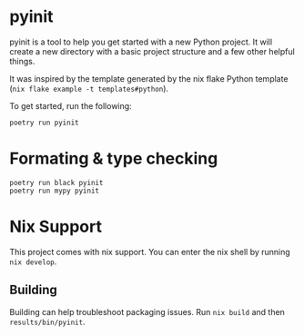 # pyinit

pyinit is a tool to help you get started with a new Python project. It will create a new directory with a basic project structure and a few other helpful things.

It was inspired by the template generated by the nix flake Python template (`nix flake example -t templates#python`).

To get started, run the following:

```
poetry run pyinit
```

# Formating & type checking
```
poetry run black pyinit
poetry run mypy pyinit
```

# Nix Support
This project comes with nix support. You can enter the nix shell by running `nix develop`.

## Building
Building can help troubleshoot packaging issues. Run `nix build` and then `results/bin/pyinit`.
